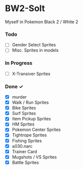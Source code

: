 # BW2-Solt
Myself in Pokemon Black 2 / White 2

### Todo

- [ ] Gender Select Sprites
- [ ] Misc. Sprites in models

### In Progress

- [ ] X-Transiver Sprites

### Done ✓

- [x] murder
- [x] Walk / Run Sprites
- [x] Bike Sprites
- [x] Surf Sprites
- [x] Item Pickup Sprites
- [x] HM Sprites
- [x] Pokemon Center Sprites
- [x] Tightrope Sprites
- [x] Fishing Sprites
- [x] a030.narc
- [x] Trainer Card
- [x] Mugshots / VS Sprites
- [x] Battle Sprites